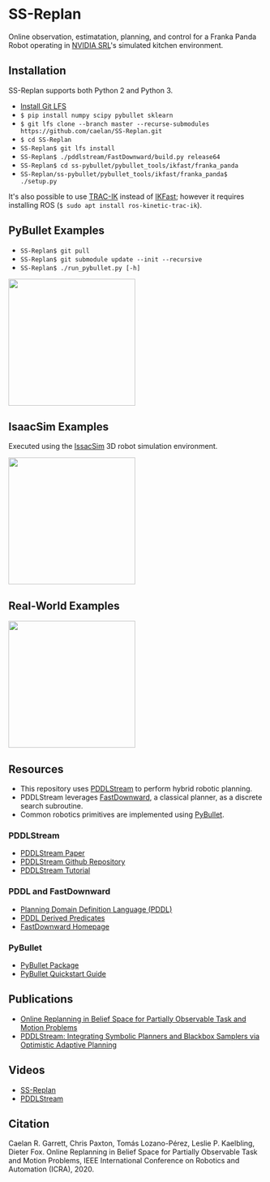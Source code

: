 # SS-Replan

Online observation, estimatation, planning, and control for a Franka Panda Robot operating in [NVIDIA SRL](https://www.nvidia.com/en-us/research/robotics/)'s simulated kitchen environment.

## Installation

SS-Replan supports both Python 2 and Python 3.

<!--* `sudo apt install cmake g++ make python ros-kinetic-trac-ik`-->
* [Install Git LFS](https://github.com/git-lfs/git-lfs/wiki/Installation)
* `$ pip install numpy scipy pybullet sklearn`
* `$ git lfs clone --branch master --recurse-submodules https://github.com/caelan/SS-Replan.git`
* `$ cd SS-Replan`
* `SS-Replan$ git lfs install`
* `SS-Replan$ ./pddlstream/FastDownward/build.py release64`
* `SS-Replan$ cd ss-pybullet/pybullet_tools/ikfast/franka_panda`
* `SS-Replan/ss-pybullet/pybullet_tools/ikfast/franka_panda$ ./setup.py`

It's also possible to use [TRAC-IK](http://wiki.ros.org/trac_ik) instead of [IKFast](http://openrave.org/docs/0.8.2/openravepy/ikfast/); however it requires installing ROS (`$ sudo apt install ros-kinetic-trac-ik`).

<!--https://bitbucket.org/traclabs/trac_ik/src/master/-->

## PyBullet Examples

<!--* `SS-Replan$ git pull --recurse-submodules`-->
* `SS-Replan$ git pull`
* `SS-Replan$ git submodule update --init --recursive`
* `SS-Replan$ ./run_pybullet.py [-h]`

[<img src="https://img.youtube.com/vi/TvZqMDBZEnc/0.jpg" height="250">](https://youtu.be/TvZqMDBZEnc)

<!--&emsp;-->

## IsaacSim Examples

Executed using the [IssacSim](https://developer.nvidia.com/isaac-sim) 3D robot simulation environment.

[<img src="https://img.youtube.com/vi/XSZbCp0M1rw/0.jpg" height="250">](https://youtu.be/XSZbCp0M1rw)

## Real-World Examples

[<img src="https://img.youtube.com/vi/-Jl6GtvtWb8/0.jpg" height="250">](https://youtu.be/-Jl6GtvtWb8)

<!-- https://developer.nvidia.com/isaac-sdk -->

## Resources

* This repository uses [PDDLStream](https://github.com/caelan/pddlstream) to perform hybrid robotic planning. 
* PDDLStream leverages [FastDownward](http://www.fast-downward.org/), a classical planner, as a discrete search subroutine.
* Common robotics primitives are implemented using [PyBullet](https://pypi.org/project/pybullet/).

### PDDLStream

<!-- * [SS-Replan Paper](https://arxiv.org/abs/1911.04577) -->
* [PDDLStream Paper](https://arxiv.org/abs/1802.08705)
* [PDDLStream Github Repository](https://github.com/caelan/pddlstream)
* [PDDLStream Tutorial](http://web.mit.edu/caelan/www/presentations/6.881_19-11-12.pdf)

### PDDL and FastDownward

* [Planning Domain Definition Language (PDDL)](http://users.cecs.anu.edu.au/~patrik/pddlman/writing.html)
* [PDDL Derived Predicates](https://www.cs.cmu.edu/afs/cs/project/jair/pub/volume28/coles07a-html/node18.html)
* [FastDownward Homepage](http://www.fast-downward.org/)

### PyBullet

* [PyBullet Package](https://pypi.org/project/pybullet/)
* [PyBullet Quickstart Guide](https://docs.google.com/document/d/10sXEhzFRSnvFcl3XxNGhnD4N2SedqwdAvK3dsihxVUA/edit)

<!--# Resources

Please email Caelan Garrett at <caelan@mit.edu> for installation and usage help.-->

## Publications

* [Online Replanning in Belief Space for Partially Observable Task and Motion Problems](https://arxiv.org/abs/1911.04577)
* [PDDLStream: Integrating Symbolic Planners and Blackbox Samplers via Optimistic Adaptive Planning](https://arxiv.org/abs/1802.08705)

## Videos

* [SS-Replan](https://www.youtube.com/watch?v=o_RW91sm9PU&list=PLNpZKR7uv5ARTi1sNQRcd5rpa8XxamW2l)
* [PDDLStream](https://www.youtube.com/playlist?list=PLNpZKR7uv5AQIyT6Az31a3WqiXyQJX7Rx)

## Citation

Caelan R. Garrett, Chris Paxton, Tomás Lozano-Pérez, Leslie P. Kaelbling, Dieter Fox. Online Replanning in Belief Space for Partially Observable Task and Motion Problems, IEEE International Conference on Robotics and Automation (ICRA), 2020.
